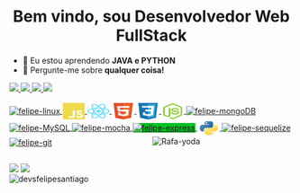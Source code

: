 <h1 align="center">Bem vindo, sou Desenvolvedor Web FullStack</h1>

- 🌱 Eu estou aprendendo **JAVA e PYTHON**
- 💬 Pergunte-me sobre **qualquer coisa!**

<div style="display: flex">
  <a href="https://github.com/devfelipesantiago">
    <img height="180em" src="https://github-readme-stats.vercel.app/api/top-langs/?username=devfelipesantiago&layout=compact&langs_count=7&theme=github_dark" />
    <img height="180em" src="https://github-profile-summary-cards.vercel.app/api/cards/stats?username=devfelipesantiago&theme=github_dark" />
    <img height="150em" src="https://github-profile-summary-cards.vercel.app/api/cards/productive-time?username=devfelipesantiago&theme=github_dark" />
    <img height="150em" src="https://github-profile-summary-cards.vercel.app/api/cards/profile-details?username=devfelipesantiago&theme=github_dark" />
</div>
<div style="display: inline_block"><br>
  <img align="center" alt="felipe-linux" height="30" width="40" src="https://icongr.am/devicon/linux-original.svg?size=128&color=currentColor">
  <img align="center" alt="felipe-Js" height="30" width="40" src="https://raw.githubusercontent.com/devicons/devicon/master/icons/javascript/javascript-plain.svg">
  <img align="center" alt="felipe-React" height="30" width="40" src="https://raw.githubusercontent.com/devicons/devicon/master/icons/react/react-original.svg">
  <img align="center" alt="felipe-HTML" height="30" width="40" src="https://raw.githubusercontent.com/devicons/devicon/master/icons/html5/html5-original.svg">
  <img align="center" alt="felipe-CSS" height="30" width="40" src="https://raw.githubusercontent.com/devicons/devicon/master/icons/css3/css3-original.svg">
  <img align="center" alt="felipe-nodejs" height="30" width="40" src="https://raw.githubusercontent.com/devicons/devicon/master/icons/nodejs/nodejs-original.svg">
  <img align="center" alt="felipe-mongoDB" height="30" width="40" src="https://icongr.am/devicon/mongodb-original-wordmark.svg?size=128&color=currentColor" style="background-color: #fff">
  <img align="center" alt="felipe-MySQL" height="30" width="40" src="https://icongr.am/devicon/mysql-original-wordmark.svg?size=128&color=currentColor">
  <img align="center" alt="felipe-mocha" height="30" width="40" src="https://icongr.am/devicon/mocha-plain.svg?size=128&color=currentColor">
  <img align="center" alt="felipe-express" height="30" width="40" src="https://icongr.am/devicon/express-original.svg?size=128&color=currentColor" style="background-color: #00c220">
  <img align="center" alt="felipe-Python" height="30" width="40" src="https://raw.githubusercontent.com/devicons/devicon/master/icons/python/python-original.svg">
  <img align="center" alt="felipe-sequelize" height="30" width="40" src="https://icongr.am/devicon/sequelize-original.svg?size=128&color=000000">
  <img align="center" alt="felipe-git" height="30" width="40" src="https://icongr.am/devicon/git-original.svg?size=128&color=000000">
  <img align="right" alt="Rafa-yoda" height="230" width="250" src="https://cdn.dribbble.com/users/720825/screenshots/3253310/slim-jim-_dribbble_-_800x600_.gif">
</div>
  
##
  
<div>
  <a href="mailto:devfelipesantiago@gmail.com">
  <img src="https://img.shields.io/badge/-Gmail-%23333?style=for-the-badge&logo=gmail&logoColor=white" target="_blank"></a>
  <a href="https://linkedin.com/in/devfelipesantiago/" target="_blank">
  <img src="https://img.shields.io/badge/-LinkedIn-%230077B5?style=for-the-badge&logo=linkedin&logoColor=white" target="_blank"></a>
</div>
<div align="left">
  <img src="https://komarev.com/ghpvc/?username=devfelipesantiago&label=Profile%20views&color=0e75b6&style=flat" alt="devsfelipesantiago" />
</div>

